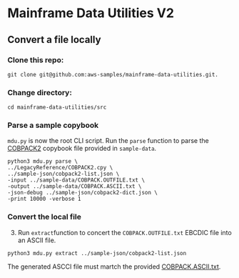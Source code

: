 # Mainframe Data Utilities V2

## Convert a file locally

### Clone this repo:

```
git clone git@github.com:aws-samples/mainframe-data-utilities.git.
```

### Change directory:

```
cd mainframe-data-utilities/src
```

### Parse a sample copybook

`mdu.py` is now the root CLI script. Run the `parse` function to parse the [COBPACK2](LegacyReference/COBPACK2.cpy) copybook file provided in `sample-data`.

```
python3 mdu.py parse \
../LegacyReference/COBPACK2.cpy \
../sample-json/cobpack2-list.json \
-input ../sample-data/COBPACK.OUTFILE.txt \
-output ../sample-data/COBPACK.ASCII.txt \
-json-debug ../sample-json/cobpack2-dict.json \
-print 10000 -verbose 1
```

### Convert the local file

3. Run `extract`function to concert the `COBPACK.OUTFILE.txt` EBCDIC file into an ASCII file.

```
python3 mdu.py extract ../sample-json/cobpack2-list.json
```

The generated ASCCI file must martch the provided [COBPACK.ASCII.txt](sample-data/COBPACK.ASCII.txt).